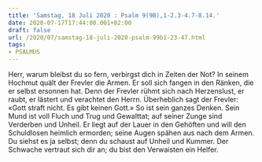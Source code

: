 ```yaml
---
title: 'Samstag, 18 Juli 2020 : Psalm 9(9B),1-2.3-4.7-8.14.'
date: 2020-07-17T17:44:00.001+02:00
draft: false
url: /2020/07/samstag-18-juli-2020-psalm-99b1-23-47.html
tags: 
- PSALMUS
---
```


Herr, warum bleibst du so fern, verbirgst dich in Zeiten der Not? In seinem Hochmut quält der Frevler die Armen. Er soll sich fangen in den Ränken, die er selbst ersonnen hat. Denn der Frevler rühmt sich nach Herzenslust, er raubt, er lästert und verachtet den Herrn. Überheblich sagt der Frevler: «Gott straft nicht. Es gibt keinen Gott.» So ist sein ganzes Denken. Sein Mund ist voll Fluch und Trug und Gewalttat; auf seiner Zunge sind Verderben und Unheil. Er liegt auf der Lauer in den Gehöften und will den Schuldlosen heimlich ermorden; seine Augen spähen aus nach dem Armen. Du siehst es ja selbst; denn du schaust auf Unheil und Kummer. Der Schwache vertraut sich dir an; du bist den Verwaisten ein Helfer.